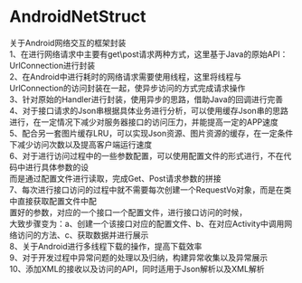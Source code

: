 # AndroidNetStruct
关于Android网络交互的框架封装                                                                                                                                
    1、在进行网络请求中主要有get\post请求两种方式，这里基于Java的原始API：UrlConnection进行封装                                                                 
    2、在Android中进行耗时的网络请求需要使用线程，这里将线程与UrlConnection的访问封装在一起，使异步访问的方式完成请求操作                                                                              
    3、针对原始的Handler进行封装，使用异步的思路，借助Java的回调进行完善                                                                                                                                                                
    4、对于接口请求的Json串根据具体业务进行分析，可以使用缓存Json串的思路进行，在一定情况下减少对服务器接口的访问压力，并能提高一定的APP速度                                                                                                                                                                                                                  
    5、配合另一套图片缓存LRU，可以实现Json资源、图片资源的缓存，在一定条件下减少访问次数以及提高客户端运行速度                                                                                                                                                                                                                                                      
    6、对于进行访问过程中的一些参数配置，可以使用配置文件的形式进行，不在代码中进行具体参数的设                                                                                                                                                                                                      
        而是通过配置文件进行读取，完成Get、Post请求参数的拼接                                                                                                                                                                                                                                                                  
    7、每次进行接口访问的过程中就不需要每次创建一个RequestVo对象，而是在类中直接获取配置文件中配                                                                                                                                                                                                                                     
        置好的参数，对应的一个接口一个配置文件，进行接口访问的时候，                                                                                                                                                                                                                                                                                      
        大致步骤变为：a、创建一个该接口对应的配置文件、b、在对应Activity中调用网络访问的方法、c、获取数据并进行展示                                                                                                                                                                                                                                                  
    8、关于Android进行多线程下载的操作，提高下载效率                                                                                                                                                                                                                                                
    9、对于开发过程中异常问题的处理以及归纳，构建异常收集以及异常展示                                                                                                                                                                                                                                   
    10、添加XML的接收以及访问的API，同时适用于Json解析以及XML解析                                                                                                                                                                                                                                      
                                                                                                                                                                                                                                                
                                                                                                                                                                                                                                                                             
                                                                                                                                                                                                                                                                 
    
